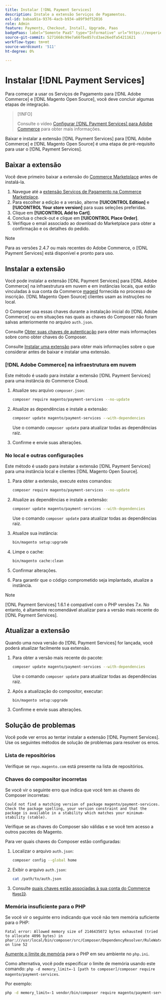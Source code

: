 ```yaml
---
title: Instalar [!DNL Payment Services]
description: Instale a extensão Serviços de Pagamentos.
exl-id: babaa91a-9376-4acb-b934-a89f9df52016
role: Admin
feature: Payments, Checkout, Install, Upgrade, Paas
badgePaas: label="Somente PaaS" type="Informative" url="https://experienceleague.adobe.com/pt-br/docs/commerce/user-guides/product-solutions" tooltip="Aplica-se somente a projetos do Adobe Commerce na nuvem (infraestrutura do PaaS gerenciada pela Adobe) e a projetos locais."
source-git-commit: 5271668c99e7a66fbe857cd3ae26edfa54211621
workflow-type: tm+mt
source-wordcount: '511'
ht-degree: 0%

---
```


# Instalar [!DNL Payment Services]

Para começar a usar os Serviços de Pagamento para [!DNL Adobe Commerce] e [!DNL Magento Open Source], você deve concluir algumas etapas de integração.

>[!INFO]
>
> Consulte o vídeo [Configurar [!DNL Payment Services] para Adobe Commerce](https://experienceleague.adobe.com/pt-br/docs/commerce-learn/tutorials/admin/adobe-commerce-services/configure-adobe-payment-services) para obter mais informações.

Baixar e instalar a extensão [!DNL Payment Services] para [!DNL Adobe Commerce] e [!DNL Magento Open Source] é uma etapa de pré-requisito para usar o [!DNL Payment Services].

## Baixar a extensão

Você deve primeiro baixar a extensão do [Commerce Marketplace](https://experienceleague.adobe.com/docs/commerce-admin/start/resources/commerce-marketplace.html?lang=pt-BR) antes de instalá-la.

1. Navegue até a [extensão Serviços de Pagamento na Commerce Marketplace](https://commercemarketplace.adobe.com/magento-payment-services.html).
1. Para escolher a edição e a versão, alterne **[!UICONTROL Edition]** e **[!UICONTROL Your store version]** para suas seleções preferidas.
1. Clique em **[!UICONTROL Add to Cart]**.
1. Conclua o check-out e clique em **[!UICONTROL Place Order]**.
1. Verifique o email associado ao download do Marketplace para obter a confirmação e os detalhes do pedido.

>[!NOTE]
>
> Para as versões 2.4.7 ou mais recentes do Adobe Commerce, o [!DNL Payment Services] está disponível e pronto para uso.

## Instalar a extensão

Você pode instalar a extensão [!DNL Payment Services] para [!DNL Adobe Commerce] na infraestrutura em nuvem e em instâncias locais, que estão vinculadas à sua conta da Commerce [mageid](https://developer.adobe.com/commerce/marketplace/guides/sellers/profile-information/#access-keys) fornecida no processo de inscrição.
[!DNL Magento Open Source] clientes usam as instruções no local.

O Composer usa essas chaves durante a instalação inicial do [!DNL Adobe Commerce] ou em situações nas quais as chaves do Composer não foram salvas anteriormente no arquivo `auth.json`.

Consulte [Obter suas chaves de autenticação](https://experienceleague.adobe.com/pt-br/docs/commerce-operations/installation-guide/prerequisites/authentication-keys) para obter mais informações sobre como obter chaves do Composer.

Consulte [Instalar uma extensão](https://experienceleague.adobe.com/pt-br/docs/commerce-operations/installation-guide/tutorials/extensions) para obter mais informações sobre o que considerar antes de baixar e instalar uma extensão.

### [!DNL Adobe Commerce] na infraestrutura em nuvem

Este método é usado para instalar a extensão [!DNL Payment Services] para uma instância do Commerce Cloud.

1. Atualize seu arquivo `composer.json`:

   ```bash
   composer require magento/payment-services --no-update
   ```

1. Atualize as dependências e instale a extensão:

   ```bash
   composer update magento/payment-services --with-dependencies
   ```

   Use o comando `composer update` para atualizar todas as dependências raiz.

1. Confirme e envie suas alterações.

### No local e outras configurações

Este método é usado para instalar a extensão [!DNL Payment Services] para uma instância local e clientes [!DNL Magento Open Source].

1. Para obter a extensão, execute estes comandos:

   ```bash
   composer require magento/payment-services --no-update
   ```

1. Atualize as dependências e instale a extensão:

   ```bash
   composer update magento/payment-services --with-dependencies
   ```

   Use o comando `composer update` para atualizar todas as dependências raiz.

1. Atualize sua instância:

   ```bash
   bin/magento setup:upgrade
   ```

1. Limpe o cache:

   ```bash
   bin/magento cache:clean
   ```

1. Confirmar alterações.
1. Para garantir que o código comprometido seja implantado, atualize a instância.

>[!NOTE]
>
> [!DNL Payment Services] 1.6.1 é compatível com o PHP versões 7.x. No entanto, é altamente recomendável atualizar para a versão mais recente do [!DNL Payment Services].

## Atualizar a extensão

Quando uma nova versão do [!DNL Payment Services] for lançada, você poderá atualizar facilmente sua extensão.

1. Para obter a versão mais recente do pacote:

   ```bash
   composer update magento/payment-services --with-dependencies
   ```

   Use o comando `composer update` para atualizar todas as dependências raiz.

1. Após a atualização do compositor, executar:

   ```bash
   bin/magento setup:upgrade
   ```

1. Confirme e envie suas alterações.

## Solução de problemas

Você pode ver erros ao tentar instalar a extensão [!DNL Payment Services]. Use os seguintes métodos de solução de problemas para resolver os erros.

### Lista de repositórios

Verifique se `repo.magento.com` está presente na lista de repositórios.

### Chaves do compositor incorretas

Se você vir o seguinte erro que indica que você tem as chaves do Composer incorretas:

```
Could not find a matching version of package magento/payment-services. Check the package spelling, your version constraint and that the package is available in a stability which matches your minimum-stability (stable).
```

Verifique se as chaves do Composer são válidas e se você tem acesso a outros pacotes do Magento.

Para ver quais chaves do Composer estão configuradas:

1. Localizar o arquivo `auth.json`:

   ```bash
   composer config --global home
   ```

1. Exibir o arquivo `auth.json`:

   ```bash
   cat /path/to/auth.json
   ```

1. Consulte [quais chaves estão associadas à sua conta do Commerce `MageID`](https://experienceleague.adobe.com/pt-br/docs/commerce-operations/installation-guide/prerequisites/authentication-keys).

### Memória insuficiente para o PHP

Se você vir o seguinte erro indicando que você não tem memória suficiente para o PHP:

```
Fatal error: Allowed memory size of 2146435072 bytes exhausted (tried to allocate 4096 bytes) in phar:///usr/local/bin/composer/src/Composer/DependencyResolver/RuleWatchGraph.php on line 52
```

[Aumente o limite de memória](https://experienceleague.adobe.com/pt-br/docs/commerce-cloud-service/user-guide/configure/app/php-settings#increase-php-memory-limit) para o PHP em seu ambiente no `php.ini`.

Como alternativa, você pode especificar o limite de memória usando este comando: `php -d memory_limit=-1 [path to composer]/composer require magento/payment-services`.

Por exemplo:

```bash
php -d memory_limit=-1 vendor/bin/composer require magento/payment-services
```

